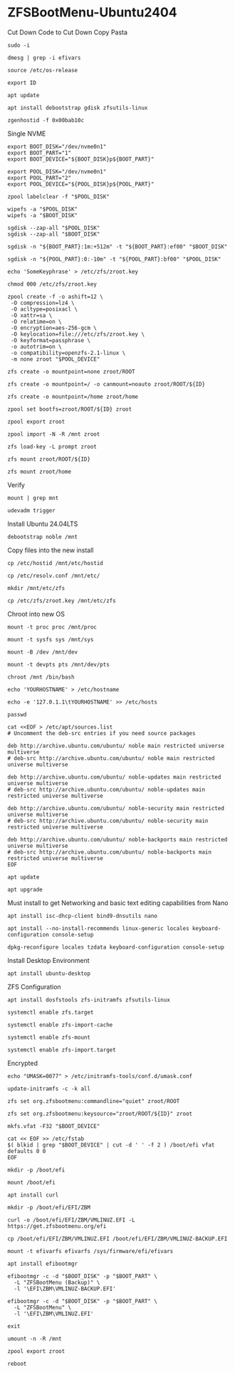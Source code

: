# ZFSBootMenu-Ubuntu2404
Cut Down Code to Cut Down Copy Pasta
```
sudo -i
```
```
dmesg | grep -i efivars
```
```
source /etc/os-release
```
```
export ID
```
```
apt update
```
```
apt install debootstrap gdisk zfsutils-linux
```
```
zgenhostid -f 0x00bab10c
```
Single NVME
```
export BOOT_DISK="/dev/nvme0n1"
export BOOT_PART="1"
export BOOT_DEVICE="${BOOT_DISK}p${BOOT_PART}"
```
```
export POOL_DISK="/dev/nvme0n1"
export POOL_PART="2"
export POOL_DEVICE="${POOL_DISK}p${POOL_PART}"
```
```
zpool labelclear -f "$POOL_DISK"

wipefs -a "$POOL_DISK"
wipefs -a "$BOOT_DISK"

sgdisk --zap-all "$POOL_DISK"
sgdisk --zap-all "$BOOT_DISK"
```
```
sgdisk -n "${BOOT_PART}:1m:+512m" -t "${BOOT_PART}:ef00" "$BOOT_DISK"
```
```
sgdisk -n "${POOL_PART}:0:-10m" -t "${POOL_PART}:bf00" "$POOL_DISK"
```
```
echo 'SomeKeyphrase' > /etc/zfs/zroot.key
```
```
chmod 000 /etc/zfs/zroot.key
```
```
zpool create -f -o ashift=12 \
 -O compression=lz4 \
 -O acltype=posixacl \
 -O xattr=sa \
 -O relatime=on \
 -O encryption=aes-256-gcm \
 -O keylocation=file:///etc/zfs/zroot.key \
 -O keyformat=passphrase \
 -o autotrim=on \
 -o compatibility=openzfs-2.1-linux \
 -m none zroot "$POOL_DEVICE"
```
```
zfs create -o mountpoint=none zroot/ROOT
```
```
zfs create -o mountpoint=/ -o canmount=noauto zroot/ROOT/${ID}
```
```
zfs create -o mountpoint=/home zroot/home
```
```
zpool set bootfs=zroot/ROOT/${ID} zroot
```
```
zpool export zroot
```
```
zpool import -N -R /mnt zroot
```
```
zfs load-key -L prompt zroot
```
```
zfs mount zroot/ROOT/${ID}
```
```
zfs mount zroot/home
```
Verify
```
mount | grep mnt
```
```
udevadm trigger
```
Install Ubuntu 24.04LTS
```
debootstrap noble /mnt
```
Copy files into the new install
```
cp /etc/hostid /mnt/etc/hostid
```
```
cp /etc/resolv.conf /mnt/etc/
```
```
mkdir /mnt/etc/zfs
```
```
cp /etc/zfs/zroot.key /mnt/etc/zfs
```
Chroot into new OS
```
mount -t proc proc /mnt/proc
```
```
mount -t sysfs sys /mnt/sys
```
```
mount -B /dev /mnt/dev
```
```
mount -t devpts pts /mnt/dev/pts
```
```
chroot /mnt /bin/bash
```
```
echo 'YOURHOSTNAME' > /etc/hostname
```
```
echo -e '127.0.1.1\tYOURHOSTNAME' >> /etc/hosts
```
```
passwd
```
```
cat <<EOF > /etc/apt/sources.list
# Uncomment the deb-src entries if you need source packages

deb http://archive.ubuntu.com/ubuntu/ noble main restricted universe multiverse
# deb-src http://archive.ubuntu.com/ubuntu/ noble main restricted universe multiverse

deb http://archive.ubuntu.com/ubuntu/ noble-updates main restricted universe multiverse
# deb-src http://archive.ubuntu.com/ubuntu/ noble-updates main restricted universe multiverse

deb http://archive.ubuntu.com/ubuntu/ noble-security main restricted universe multiverse
# deb-src http://archive.ubuntu.com/ubuntu/ noble-security main restricted universe multiverse

deb http://archive.ubuntu.com/ubuntu/ noble-backports main restricted universe multiverse
# deb-src http://archive.ubuntu.com/ubuntu/ noble-backports main restricted universe multiverse
EOF
```
```
apt update
```
```
apt upgrade
```
Must install to get Networking and basic text editing capabilities from Nano
```
apt install isc-dhcp-client bind9-dnsutils nano
```
```
apt install --no-install-recommends linux-generic locales keyboard-configuration console-setup
```
```
dpkg-reconfigure locales tzdata keyboard-configuration console-setup
```
Install Desktop Environment
```
apt install ubuntu-desktop
```
ZFS Configuration
```
apt install dosfstools zfs-initramfs zfsutils-linux
```
```
systemctl enable zfs.target
```
```
systemctl enable zfs-import-cache
```
```
systemctl enable zfs-mount
```
```
systemctl enable zfs-import.target
```
Encrypted
```
echo "UMASK=0077" > /etc/initramfs-tools/conf.d/umask.conf
```
```
update-initramfs -c -k all
```
```
zfs set org.zfsbootmenu:commandline="quiet" zroot/ROOT
```
```
zfs set org.zfsbootmenu:keysource="zroot/ROOT/${ID}" zroot
```
```
mkfs.vfat -F32 "$BOOT_DEVICE"
```
```
cat << EOF >> /etc/fstab
$( blkid | grep "$BOOT_DEVICE" | cut -d ' ' -f 2 ) /boot/efi vfat defaults 0 0
EOF
```
```
mkdir -p /boot/efi
```
```
mount /boot/efi
```
```
apt install curl
```
```
mkdir -p /boot/efi/EFI/ZBM
```
```
curl -o /boot/efi/EFI/ZBM/VMLINUZ.EFI -L https://get.zfsbootmenu.org/efi
```
```
cp /boot/efi/EFI/ZBM/VMLINUZ.EFI /boot/efi/EFI/ZBM/VMLINUZ-BACKUP.EFI
```
```
mount -t efivarfs efivarfs /sys/firmware/efi/efivars
```
```
apt install efibootmgr
```
```
efibootmgr -c -d "$BOOT_DISK" -p "$BOOT_PART" \
  -L "ZFSBootMenu (Backup)" \
  -l '\EFI\ZBM\VMLINUZ-BACKUP.EFI'
```
```
efibootmgr -c -d "$BOOT_DISK" -p "$BOOT_PART" \
  -L "ZFSBootMenu" \
  -l '\EFI\ZBM\VMLINUZ.EFI'
```
```
exit
```
```
umount -n -R /mnt
```
```
zpool export zroot
```
```
reboot
```


